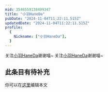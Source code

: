 ```yaml
---
mid: 3546559138499347
title: "小羽HaneDa"
pubDate: "2024-11-04T11:22:11.515Z"
updatedDate: "2024-11-04T11:22:11.515Z"
profile:
  {
    Nickname: ["小羽HaneDa"],
  }
---
```


关注[小羽HaneDa](https://space.bilibili.com/3546559138499347)谢谢喵~ 关注[小羽HaneDa](https://space.bilibili.com/3546559138499347)谢谢喵~

## 此条目有待补充
你可以在[这里](https://github.com/Yuhanawa/VTuber.ICU/edit/master/src/content/v/小羽HaneDa/index.md)编辑本文

